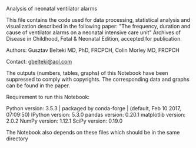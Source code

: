 Analysis of neonatal ventilator alarms

This file contains the code used for data processing, statistical analysis and visualization described in the following paper: "The frequency, duration and cause of ventilator alarms on a neonatal intensive care unit" Archives of Disease in Childhood, Fetal & Neonatal Edition, accepted for publication.

Authors: Gusztav Belteki MD, PhD, FRCPCH, Colin Morley MD, FRCPCH

Contact: gbelteki@aol.com

The outputs (numbers, tables, graphs) of this Notebook have been suppressed to comply with copyrights. The corresponding data and graphs can be found in the paper.

Requirement to run this Notebook:

Python version: 3.5.3 | packaged by conda-forge | (default, Feb 10 2017, 07:09:50) 
IPython version: 5.3.0
pandas version: 0.20.1
matplotlib version: 2.0.2
NumPy version: 1.12.1
SciPy version: 0.19.0

The Notebook also depends on these files which should be in the same directory

